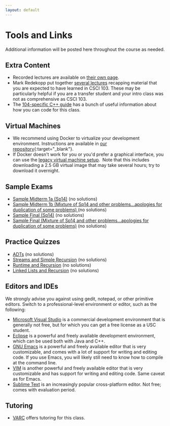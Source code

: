 ```yaml
---
layout: default
---
```


# Tools and Links

Additional information will be posted here throughout the course as needed.

## Extra Content

- Recorded lectures are available on [their own page](/videos/).
- Mark Redekopp put together [several lectures](http://ee.usc.edu/~redekopp/csmodules.html) recapping material that you are expected to have learned in CSCI 103.
  These may be particularly helpful if you are a transfer student and your intro class was not as comprehensive as CSCI 103.
- The [104-specific C++ guide](http://www-scf.usc.edu/%7Ecsci104/docs/coding-guide.pdf) has a bunch of useful information about how you can code for this class. 
 
## Virtual Machines

- We recommend using Docker to virtualize your development environment.
  Instructions are available in [our repository](https://github.com/csci104/docker/){:target="_blank"}.
- If Docker doesn't work for you or you'd prefer a graphical interface, you can use the [legacy virtual machine setup](/vm/).
  Note that this includes downloading a 2.5 GB virtual image that may take several hours; try to download it overnight.

## Sample Exams

 - [Sample Midterm 1a (Sp14)]({{site.url}}/docs/midterm-sp14.pdf) (no solutions)
 - [Sample Midterm 1b (Mixture of Sp14 and other problems...apologies for duplication of some problems) ]({{site.url}}/docs/MT1.pdf) (no solutions)
 - [Sample Final (Sp14)]({{site.url}}/docs/final-sp14.pdf) (no solutions)
 - [Sample Final (Mixture of Sp14 and other problems...apologies for duplication of some problems)]({{site.url}}/docs/Final.pdf) (no solutions)

## Practice Quizzes

 - [ADTs]({{site.url}}/docs/ADTQuiz.pdf) (no solutions)
 - [Streams and Simple Recursion]({{site.url}}/docs/StreamsRecursionQuiz.pdf) (no solutions)
 - [Runtime and Recursion]({{site.url}}/docs/RuntimeQuiz.pdf) (no solutions)
 - [Linked Lists and Recursion]({{site.url}}/docs/LLRecursionQuiz.pdf) (no solutions)

## Editors and IDEs

We strongly advise you against using gedit, notepad, or other primitive editors.
Switch to a professional-level environment or editor, such as the following:

- [Microsoft Visual Studio](http://www.microsoft.com/visualstudio/eng/2013-preview) is a commercial development environment that is generally not free, but for which you can get a free license as a USC student.
- [Eclipse](http://www.eclipse.org/) is a powerful and freely available development environment, which can be used both with Java and C++.
- [GNU Emacs](http://www.gnu.org/software/emacs/) is a powerful and freely available editor that is very customizable, and comes with a lot of support for writing and editing code.
  If you use Emacs, you will likely still need to know how to compile at the command line.</li>
- [VIM](http://www.vim.org/) is another powerful and freely available editor that is very customizable and has support for writing and editing code.
  Same caveat as for Emacs.
- [Sublime Text](http://www.sublimetext.com/2) is an increasingly popular cross-platform editor.
  Not free; comes with evaluation period.

## Tutoring

- [VARC](http://viterbi.usc.edu/varc/) offers tutoring for this class.
